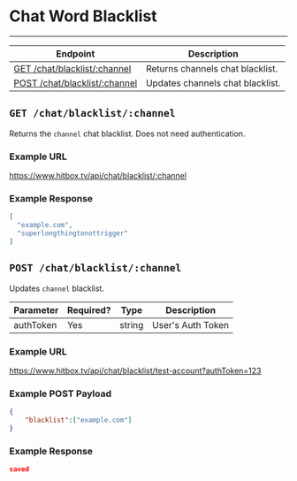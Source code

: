 # Chat Word Blacklist
***

| Endpoint | Description |
| ---- | --------------- |
| [GET /chat/blacklist/:channel](/chat/blacklist.md#get-chatblacklistchannel) | Returns channels chat blacklist. |
| [POST /chat/blacklist/:channel](/chat/blacklist.md#post-chatblacklistchannel) | Updates channels chat blacklist. |

## `GET /chat/blacklist/:channel`

Returns the `channel` chat blacklist. Does not need authentication.

### Example URL

https://www.hitbox.tv/api/chat/blacklist/:channel

### Example Response 

```json
[
  "example.com",
  "superlongthingtonottrigger"
]
```

## `POST /chat/blacklist/:channel`

Updates `channel` blacklist.

| Parameter | Required? | Type | Description |
| --- | --- | --- | --- |
| authToken | Yes | string | User's Auth Token |

### Example URL

https://www.hitbox.tv/api/chat/blacklist/test-account?authToken=123

### Example POST Payload

```json
{
	"blacklist":["example.com"]
}
```

### Example Response 

```json
saved
```
